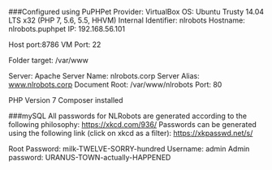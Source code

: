 ###Configured using PuPHPet
Provider: VirtualBox
OS: Ubuntu Trusty 14.04 LTS x32 (PHP 7, 5.6, 5.5, HHVM)
Internal Identifier: nlrobots
Hostname: nlrobots.puphpet
IP: 192.168.56.101

Host port:8786
VM Port: 22

Folder target: /var/www

Server: Apache
Server Name: nlrobots.corp
Server Alias: www.nlrobots.corp
Document Root: /var/www/nlrobots
Port: 80

PHP Version 7
Composer installed

###mySQL
All passwords for NLRobots are generated according to the following
philosophy:
https://xkcd.com/936/
Passwords can be generated using the following link (click on xkcd as a filter):
https://xkpasswd.net/s/

Root Password: milk-TWELVE-SORRY-hundred
Username: admin
Admin password: URANUS-TOWN-actually-HAPPENED

